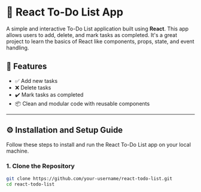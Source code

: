 # 📝 React To-Do List App

A simple and interactive To-Do List application built using **React**. This app allows users to add, delete, and mark tasks as completed. It's a great project to learn the basics of React like components, props, state, and event handling.

## 🚀 Features

- ✅ Add new tasks
- ❌ Delete tasks
- ✔️ Mark tasks as completed
- 📦 Clean and modular code with reusable components

---

## ⚙️ Installation and Setup Guide

Follow these steps to install and run the React To-Do List app on your local machine.

### 1. Clone the Repository

```bash
git clone https://github.com/your-username/react-todo-list.git
cd react-todo-list
